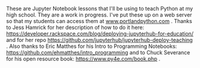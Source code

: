 These are Jupyter Notebook lessons that I'll be using to teach Python at my high school. They are a work in progress. I've put these up on a web server so that my students can access them at www.portlandpython.com . Thanks to Jess Hamrick for her description of how to do it here: https://developer.rackspace.com/blog/deploying-jupyterhub-for-education/  and for her repo https://github.com/jupyterhub/jupyterhub-deploy-teaching . Also thanks to Eric Matthes for his Intro to Programming Notebooks: https://github.com/ehmatthes/intro_programming and to Chuck Severance for his open resource book: https://www.py4e.com/book.php
 .

